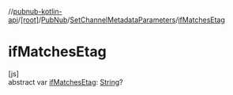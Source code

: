 //[pubnub-kotlin-api](../../../../index.md)/[[root]](../../index.md)/[PubNub](../index.md)/[SetChannelMetadataParameters](index.md)/[ifMatchesEtag](if-matches-etag.md)

# ifMatchesEtag

[js]\
abstract var [ifMatchesEtag](if-matches-etag.md): [String](https://kotlinlang.org/api/latest/jvm/stdlib/kotlin-stdlib/kotlin/-string/index.html)?
